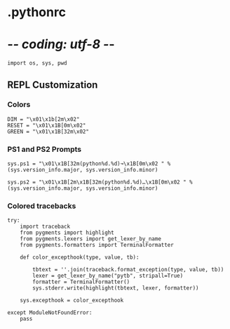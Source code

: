 # .pythonrc
# -*- coding: utf-8 -*-

    import os, sys, pwd

## REPL Customization

### Colors

    DIM = "\x01\x1b[2m\x02"
    RESET = "\x01\x1B[0m\x02"
    GREEN = "\x01\x1B[32m\x02"

### PS1 and PS2 Prompts

    sys.ps1 = "\x01\x1B[32m(python%d.%d)↝\x1B[0m\x02 " % (sys.version_info.major, sys.version_info.minor)

    sys.ps2 = "\x01\x1B[2m\x1B[32m(python%d.%d)…\x1B[0m\x02 " % (sys.version_info.major, sys.version_info.minor)

### Colored tracebacks

    try:
        import traceback
        from pygments import highlight
        from pygments.lexers import get_lexer_by_name
        from pygments.formatters import TerminalFormatter

        def color_excepthook(type, value, tb):

            tbtext = ''.join(traceback.format_exception(type, value, tb))
            lexer = get_lexer_by_name("pytb", stripall=True)
            formatter = TerminalFormatter()
            sys.stderr.write(highlight(tbtext, lexer, formatter))

        sys.excepthook = color_excepthook

    except ModuleNotFoundError:
        pass
